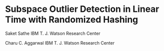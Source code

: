 # Subspace Outlier Detection in Linear Time with Randomized Hashing

      
Saket Sathe
IBM T. J. Watson Research Center

Charu C. Aggarwal
IBM T. J. Watson Research Center


